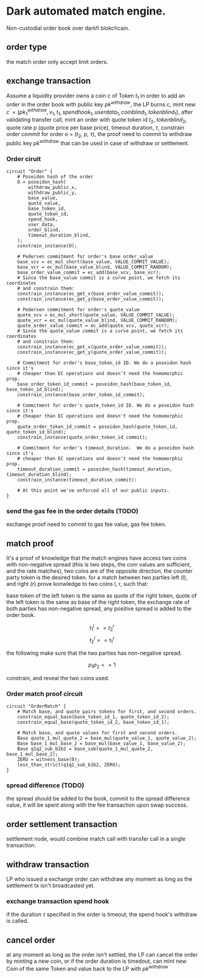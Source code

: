 # Dark automated match engine.

Non-custodial order book over darkfi blokchcain.

## order type

the match order only accept limit orders.

## exchange transaction

Assume a liquidity provider owns a coin c of Token $t_1$ in order to add an order in the order book with public key $pk^{withdraw}$, the LP burns c, mint new $c^\prime=(pk^{withdraw}_1,v_1,t_1, spend hook_1, user data_1, coin blind_1, token blind_1)$, after validating transfer call, mint an order with quote token id $t_2$, $token blind_2$, quote rate p (quote price per base price), timeout duration, $\tau$, constrain order commit for order o = ($t_2$, p, $\tau$), the proof need to commit to withdraw public key $pk^{withdraw}$ that can be used in case of withdraw or settlement.


### Order ciruit

```
circuit "Order" {
    # Poseidon hash of the order
    O = poseidon_hash(
        withdraw_public_x,
        withdraw_public_y,
        base_value,
        quote_value,
        base_token_id,
        quote_token_id,
        spend_hook,
        user_data,
        order_blind,
        timeout_duration_blind,
    );
    constrain_instance(O);

    # Pedersen commitment for order's base order_value
    base_vcv = ec_mul_short(base_value, VALUE_COMMIT_VALUE);
    base_vcr = ec_mul(base_value_blind, VALUE_COMMIT_RANDOM);
    base_order_value_commit = ec_add(base_vcv, base_vcr);
    # Since the base_value commit is a curve point, we fetch its coordinates
    # and constrain them:
    constrain_instance(ec_get_x(base_order_value_commit));
    constrain_instance(ec_get_y(base_order_value_commit));

    # Pedersen commitment for order's quote_value
    quote_vcv = ec_mul_short(quote_value, VALUE_COMMIT_VALUE);
    quote_vcr = ec_mul(quote_value_blind, VALUE_COMMIT_RANDOM);
    quote_order_value_commit = ec_add(quote_vcv, quote_vcr);
    # Since the quote_value commit is a curve point, we fetch its coordinates
    # and constrain them:
    constrain_instance(ec_get_x(quote_order_value_commit));
    constrain_instance(ec_get_y(quote_order_value_commit));

    # Commitment for order's base_token_id ID. We do a poseidon hash since it's
    # cheaper than EC operations and doesn't need the homomorphic prop.
    base_order_token_id_commit = poseidon_hash(base_token_id, base_token_id_blind);
    constrain_instance(base_order_token_id_commit);

    # Commitment for order's quote_token_id ID. We do a poseidon hash since it's
    # cheaper than EC operations and doesn't need the homomorphic prop.
    quote_order_token_id_commit = poseidon_hash(quote_token_id, quote_token_id_blind);
    constrain_instance(quote_order_token_id_commit);

    # Commitment for order's timeout_duration.  We do a poseidon hash since it's
    # cheaper than EC operations and doesn't need the homomorphic prop.
    timeout_duration_commit = poseidon_hash(timeout_duration, timeout_duration_blind);
    constrain_instance(timeout_duration_commit):

    # At this point we've enforced all of our public inputs.
}

```

### send the gas fee in the order details (TODO)
exchange proof need to commit to gas fee value, gas fee token.

## match proof
It's a proof of knowledge that the match engines have access two coins with non-negative spread (this is two steps, the coin values are sufficient, and the rate matches), two coins are of the opposite direction, the counter party token is the desired token.
for a match between two parties left (l), and right (r) prove konwledge to two coins l, r, such that:

base token of the left token is the same as quote of the right token, quote of the left token is the same as base of the right token, the exchange rate of both parties has non-negative spread, any positive spread is added to the order book.

$$t^{l}_1 == t^{r}_2$$
$$t^{l}_2 == t^{r}_1$$

the following make sure that the two parties has non-negative spread.

$$p_1p_2 <=1$$

constrain, and reveal the two coins used.

### Order match proof circuit

```
circuit "OrderMatch" {
    # Match base, and quote pairs tokens for first, and second orders.
    constrain_equal_base(base_token_id_1, quote_token_id_2);
    constrain_equal_base(quote_token_id_2, base_token_id_1);

    # Match base, and quote values for first and second orders.
    Base quote_1_mul_quote_2 = base_mul(quote_value_1, quote_value_2);
    Base base_1_mul_base_2 = base_mul(base_value_1, base_value_2);
    Base q1q2_sub_b1b2 = base_sub(quote_1_mul_quote_2, base_1_mul_base_2);
    ZERO = witness_base(0);
    less_than_strict(q1q1_sub_b1b2, ZERO);
}

```

### spread difference (TODO)

the spread should be added to the book, commit to the spread difference value, it will be spent along with the fee transaction upon swap success.

## order settlement transaction

settlement node, would combine match call with transfer call in a single transaction.

## withdraw transaction

LP who issued a exchange order can withdraw any moment as long as the settlement tx isn't broadcasted yet.

### exchange transaction spend hook

if the duration $\tau$ specified in the order is timeout, the spend hook's withdraw is called.

## cancel order

at any moment as long as the order isn't settled, the LP can cancel the order by minting a new coin, or if the order duration is timedout, can mint new Coin of the same Token and value back to the LP with $pk^{withdraw}$
